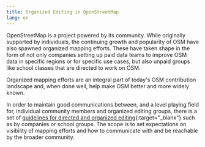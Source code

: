 ```yaml
---
title: Organized Editing in OpenStreetMap
lang: en
---
```


OpenStreetMap is a project powered by its community. While originally supported by individuals, the continuing growth and popularity of OSM have also spawned organized mapping efforts. These have taken shape in the form of not only companies setting up paid data teams to improve OSM data in specific regions or for specific use cases, but also unpaid groups like school classes that are directed to work on OSM.

Organized mapping efforts are an integral part of today's OSM contribution landscape and, when done well, help make OSM better and more widely known.

In order to maintain good communications between, and a level playing field for, individual community members and organized editing groups, there is a set of [guidelines for directed and organized editing](https://wiki.openstreetmap.org/wiki/Organised_Editing_Guidelines){:target="_blank"} such as by companies or school groups. The scope is to set expectations on visibility of mapping efforts and how to communicate with and be reachable by the broader community.
